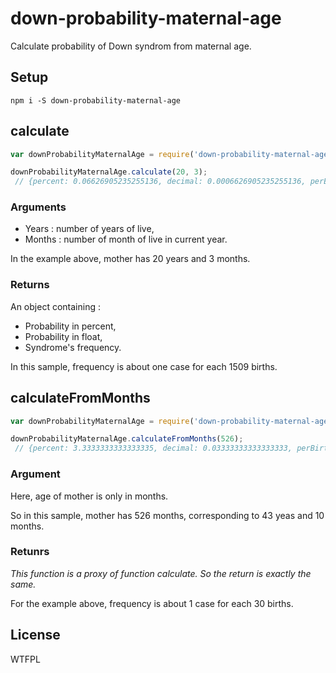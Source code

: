 # down-probability-maternal-age

Calculate probability of Down syndrom from maternal age.

## Setup

```shell
npm i -S down-probability-maternal-age
```

## calculate

```javascript
var downProbabilityMaternalAge = require('down-probability-maternal-age');

downProbabilityMaternalAge.calculate(20, 3);
 // {percent: 0.06626905235255136, decimal: 0.0006626905235255136, perBirth: '1/1509'}
```

### Arguments

 - Years : number of years of live,
 - Months : number of month of live in current year.

In the example above, mother has 20 years and 3 months.

### Returns

An object containing :
 - Probability in percent,
 - Probability in float,
 - Syndrome's frequency.

In this sample, frequency is about one case for each 1509 births.


## calculateFromMonths

```javascript
var downProbabilityMaternalAge = require('down-probability-maternal-age');

downProbabilityMaternalAge.calculateFromMonths(526);
 // {percent: 3.3333333333333335, decimal: 0.03333333333333333, perBirth: '1/30'}
```

### Argument

Here, age of mother is only in months.

So in this sample, mother has 526 months, corresponding to 43 yeas and 10 months.

### Retunrs

*This function is a proxy of function calculate. So the return is exactly the same.*

For the example above, frequency is about 1 case for each 30 births.

## License

WTFPL